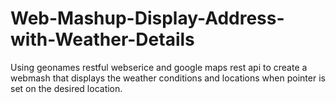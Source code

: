 # Web-Mashup-Display-Address-with-Weather-Details

Using geonames restful webserice and google maps rest api  to create a webmash that displays the weather conditions and locations when pointer is set on the desired location.